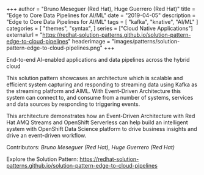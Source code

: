 +++
author = "Bruno Meseguer (Red Hat), Huge Guerrero (Red Hat)"
title = "Edge to Core Data Pipelines for AI/ML"
date = "2019-04-05"
description = "Edge to Core Data Pipelines for AI/ML"
tags = [
    "kafka", "knative", "AI/ML"
]
categories = [
    "themes",
    "syntax",
]
series = ["Cloud Native Applications"]
externalurl = "https://redhat-solution-patterns.github.io/solution-pattern-edge-to-cloud-pipelines"
headerimage = "images/patterns/solution-pattern-edge-to-cloud-pipelines.png"
+++

End-to-end AI-enabled applications and data pipelines across the hybrid cloud

<!--more-->
This solution pattern showcases an architecture which is scalable and efficient system capturing and responding to streaming data using Kafka as the streaming platform and AIML. With Event-Driven Architecture this system can connect to, and consume from a number of systems, services and data sources by responding to triggering events.

This architecture demonstrates how an Event-Driven Architecture with Red Hat AMQ Streams and OpenShift Serverless can help build an intelligent system with OpenShift Data Science platform to drive business insights and drive an event-driven workflow.

Contributors: _Bruno Meseguer (Red Hat), Huge Guerrero (Red Hat)_

Explore the Solution Pattern: https://redhat-solution-patterns.github.io/solution-pattern-edge-to-cloud-pipelines